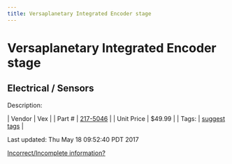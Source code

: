 ```yaml
---
title: Versaplanetary Integrated Encoder stage
---
```


# Versaplanetary Integrated Encoder stage
## Electrical / Sensors
Description: 	 

| Vendor | Vex | 
| Part # | [217-5046](http://www.vexrobotics.com/vexpro/all/new-for-2016/217-5046.html) | 
| Unit Price | $49.99 | 
| Tags: | [suggest tags](https://docs.google.com/forms/d/e/1FAIpQLSeWyY8v3RgOty-MyWmh9U0iivNYN_molChYyS-0U-o-kOAv_g/viewform) | 

Last updated: Thu May 18 09:52:40 PDT 2017

 [Incorrect/Incomplete information?](https://docs.google.com/forms/d/e/1FAIpQLSeWyY8v3RgOty-MyWmh9U0iivNYN_molChYyS-0U-o-kOAv_g/viewform)
